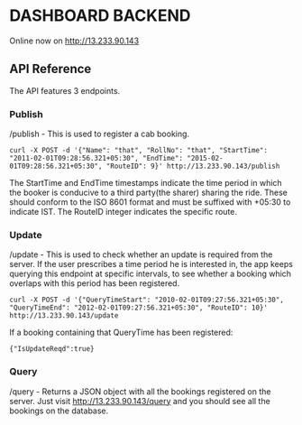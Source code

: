 # DASHBOARD BACKEND

Online now on http://13.233.90.143

## API Reference

The API features 3 endpoints. 
### Publish 
/publish - This is used to register a cab booking. 
```
curl -X POST -d '{"Name": "that", "RollNo": "that", "StartTime": "2011-02-01T09:28:56.321+05:30", "EndTime": "2015-02-01T09:28:56.321+05:30", "RouteID": 9}' http://13.233.90.143/publish
```
The StartTime and EndTime timestamps indicate the time period in which the booker is conducive to a third party(the sharer) sharing the ride. These should conform to the ISO 8601 format and must be suffixed with +05:30 to indicate IST. The RouteID integer indicates the specific route. 

### Update 
/update - This is used to check whether an update is required from the server. If the user prescribes a time period he is interested in, the app keeps querying this endpoint at specific intervals, to see whether a booking which overlaps with this period has been registered. 
```
curl -X POST -d '{"QueryTimeStart": "2010-02-01T09:27:56.321+05:30", "QueryTimeEnd": "2012-02-01T09:27:56.321+05:30", "RouteID": 10}' http://13.233.90.143/update
```
If a booking containing that QueryTime has been registered: 
```
{"IsUpdateReqd":true}
```

### Query 
/query - Returns a JSON object with all the bookings registered on the server. Just visit http://13.233.90.143/query and you should see all the bookings on the database. 